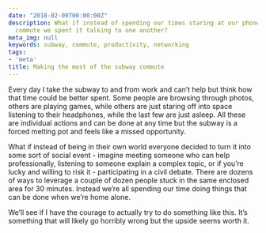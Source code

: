 ```yaml
---
date: "2018-02-09T00:00:00Z"
description: What if instead of spending our times staring at our phones during our
  commute we spent it talking to one another?
meta_img: null
keywords: subway, commute, productivity, networking
tags:
- 'meta'
title: Making the most of the subway commute
---
```


Every day I take the subway to and from work and can’t help but think how that time could be better spent. Some people are browsing through photos, others are playing games, while others are just staring off into space listening to their headphones, while the last few are just asleep. All these are individual actions and can be done at any time but the subway is a forced melting pot and feels like a missed opportunity.

What if instead of being in their own world everyone decided to turn it into some sort of social event - imagine meeting someone who can help professionally, listening to someone explain a complex topic, or if you’re lucky and willing to risk it - participating in a civil debate. There are dozens of ways to leverage a couple of dozen people stuck in the same enclosed area for 30 minutes. Instead we’re all spending our time doing things that can be done when we’re home alone.

We’ll see if I have the courage to actually try to do something like this. It’s something that will likely go horribly wrong but the upside seems worth it.
